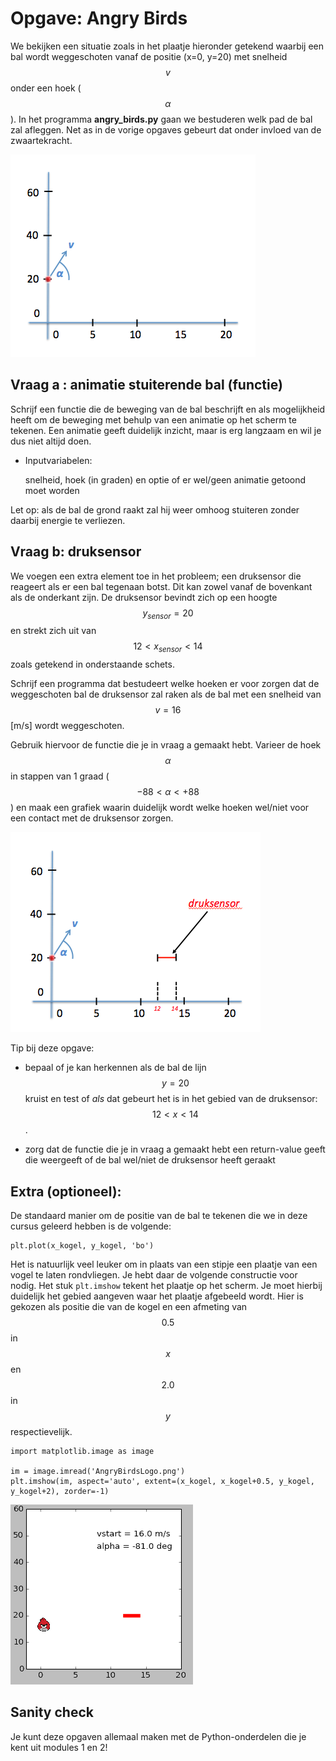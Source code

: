 # Opgave: Angry Birds

We bekijken een situatie zoals in het plaatje hieronder getekend waarbij 
een bal wordt weggeschoten vanaf de positie (x=0, y=20) met snelheid 
$$v$$ onder een hoek ($$\alpha$$). In het programma **angry_birds.py** gaan 
we bestuderen welk pad de bal zal afleggen. Net as in de vorige opgaves 
gebeurt dat onder invloed van de zwaartekracht.

![](AngryBirdOverviewLeeg.png)

## Vraag a : animatie stuiterende bal (functie)

Schrijf een functie die de beweging van de bal beschrijft en als mogelijkheid 
heeft om de beweging met behulp van een animatie op het scherm te tekenen. Een
animatie geeft duidelijk inzicht, maar is erg langzaam en wil je dus niet altijd doen.

  - Inputvariabelen:
  
    snelheid, hoek (in graden) en optie of er wel/geen animatie getoond moet worden  

Let op: als de bal de grond raakt zal hij weer omhoog stuiteren zonder 
daarbij energie te verliezen.


## Vraag b: druksensor

We voegen een extra element toe in het probleem; een druksensor die reageert als 
er een bal tegenaan botst. Dit kan zowel vanaf de bovenkant als de onderkant zijn. 
De druksensor bevindt zich op een hoogte $$y_{sensor}=20$$ en strekt zich uit van 
$$12 < x_{sensor} < 14$$ zoals getekend in onderstaande schets.

Schrijf een programma dat bestudeert welke hoeken er voor zorgen dat de weggeschoten 
bal de druksensor zal raken als de bal met een snelheid van $$v=16$$ [m/s] wordt 
weggeschoten. 

Gebruik hiervoor de functie die je in vraag a gemaakt hebt. Varieer de hoek 
$$\alpha$$ in stappen van 1 graad ($$-88 < \alpha < +88$$) en maak een 
grafiek waarin duidelijk wordt welke hoeken wel/niet voor een contact met 
de druksensor zorgen.

![](AngryBirdOverview.png)

Tip bij deze opgave:

- bepaal of je kan herkennen als de bal de lijn $$y=20$$ kruist en test of *als* dat gebeurt het is in het gebied van de druksensor: $$12<x<14$$. 

- zorg dat de functie die je in vraag a gemaakt hebt een return-value geeft die weergeeft of de bal wel/niet de druksensor heeft geraakt

## Extra (optioneel):

De standaard manier om de positie van de bal te tekenen die we in deze cursus 
geleerd hebben is de volgende:

    plt.plot(x_kogel, y_kogel, 'bo')  

Het is natuurlijk veel leuker om in plaats van een stipje een plaatje van een 
vogel te laten rondvliegen. Je hebt daar de volgende constructie voor nodig. Het stuk `plt.imshow` tekent het 
plaatje op het scherm. Je moet hierbij duidelijk het gebied aangeven waar het plaatje 
afgebeeld wordt. Hier is gekozen als positie die van de kogel en een afmeting van 
$$0.5$$ in $$x$$ en $$2.0$$ in $$y$$ respectievelijk.

    import matplotlib.image as image

    im = image.imread('AngryBirdsLogo.png')
    plt.imshow(im, aspect='auto', extent=(x_kogel, x_kogel+0.5, y_kogel, y_kogel+2), zorder=-1)

![](AngryBirdAnimatedMin81.gif)




## Sanity check

Je kunt deze opgaven allemaal maken met de Python-onderdelen die je kent uit modules 1 en 2!
